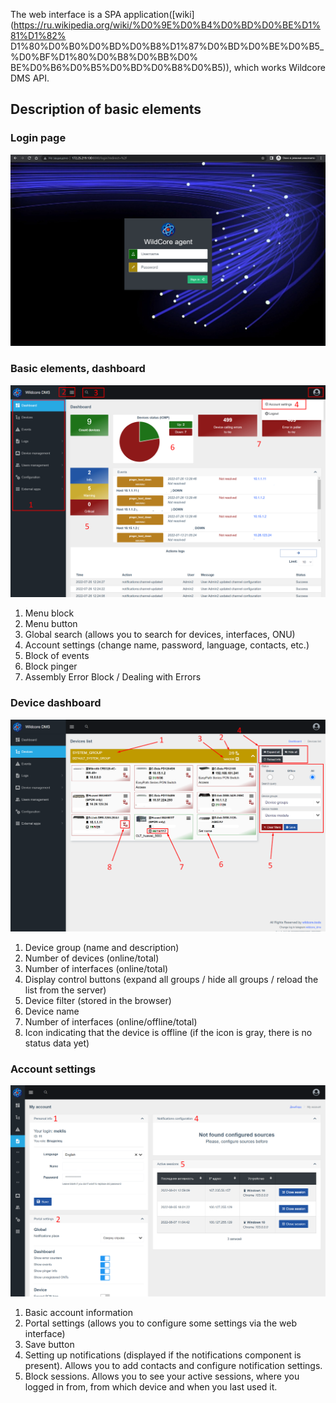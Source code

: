 The web interface is a SPA application([wiki](https://ru.wikipedia.org/wiki/%D0%9E%D0%B4%D0%BD%D0%BE%D1%81%D1%82% D1%80%D0%B0%D0%BD%D0%B8%D1%87%D0%BD%D0%BE%D0%B5_%D0%BF%D1%80%D0%B8%D0%BB%D0% BE%D0%B6%D0%B5%D0%BD%D0%B8%D0%B5)),
which works Wildcore DMS API.



## Description of basic elements
### Login page
![](../assets/incomming-page.png)

### Basic elements, dashboard
![](../assets/basic_web_panel.png)

1. Menu block
2. Menu button
3. Global search (allows you to search for devices, interfaces, ONU)
4. Account settings (change name, password, language, contacts, etc.)
5. Block of events
6. Block pinger
7. Assembly Error Block / Dealing with Errors

### Device dashboard
![](../assets/device_dashboard.png)

1. Device group (name and description)
2. Number of devices (online/total)
3. Number of interfaces (online/total)
4. Display control buttons (expand all groups / hide all groups / reload the list from the server)
5. Device filter (stored in the browser)
6. Device name
7. Number of interfaces (online/offline/total)
8. Icon indicating that the device is offline (if the icon is gray, there is no status data yet)

### Account settings
![](../assets/edit_account.png)

1. Basic account information
2. Portal settings (allows you to configure some settings via the web interface)
3. Save button
4. Setting up notifications (displayed if the notifications component is present). Allows you to add contacts and configure notification settings.
5. Block sessions. Allows you to see your active sessions, where you logged in from, from which device and when you last used it.
